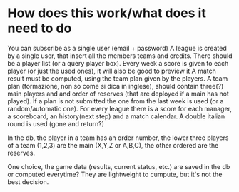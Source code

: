 # How does this work/what does it need to do

You can subscribe as a single user (email + password)
A league is created by a single user, that insert all the members teams and credits.
There should be a player list (or a query player box).
Every week a score is given to each player (or just the used ones), it will also
be good to preview it
A match result must be computed, using the team plan given by the players. 
A team plan (formazione, non so come si dica in inglese), should contain three(?) main players
and and order of reserves (that are deployed if a main has not played).
If a plan is not submitted the one from the last week is used (or a random/automatic one).
For every league there is a score for each manager, a scoreboard, an history(next step) and
a match calendar.
A double italian round is used (gone and return?)

In the db, the player in a team has an order number, the lower three
players of a team (1,2,3) are the main (X,Y,Z or A,B,C),
the other ordered are the reserves.

One choice, the game data (results, current status, etc.) are saved in
the db or computed everytime? They are lightweight to cumpute,
but it's not the best decision.

